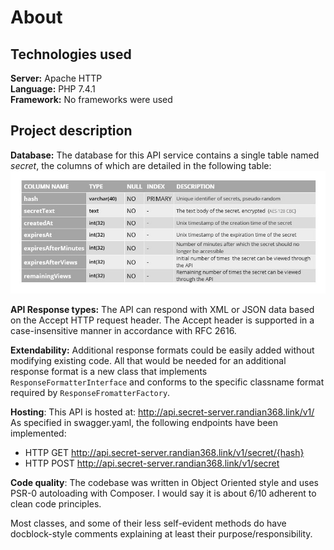 # About

## Technologies used
**Server:** Apache HTTP   
**Language:** PHP 7.4.1   
**Framework:** No frameworks were used

## Project description
**Database:** The database for this API service contains a single table named <em>secret</em>, the columns of which are detailed in the following table:
![Columns of the secret data table](/about/image/database_secret_server_table_secret.jpg)

**API Response types:** The API can respond with XML or JSON data based on the Accept HTTP request header. The Accept header is supported in a case-insensitive manner in accordance with  RFC 2616.  

**Extendability:** Additional response formats could be easily added without modifying existing code. All that would be needed for an additional response format is a new class that implements `ResponseFormatterInterface` and conforms to the specific classname format required by `ResponseFromatterFactory`.

**Hosting**: This API is hosted at: http://api.secret-server.randian368.link/v1/  
As specified in swagger.yaml, the following endpoints have been implemented:
- HTTP GET http://api.secret-server.randian368.link/v1/secret/{hash}
- HTTP POST http://api.secret-server.randian368.link/v1/secret

**Code quality**: The codebase was written in Object Oriented style and uses PSR-0 autoloading with Composer. I would say it is about 6/10 adherent to clean code principles.

Most classes, and some of their less self-evident methods do have docblock-style comments explaining at least their purpose/responsibility.
